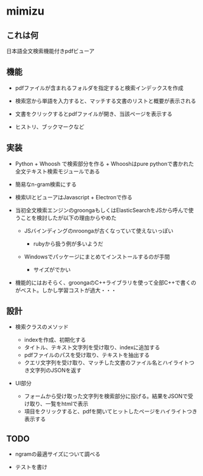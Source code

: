 # mimizu

## これは何

日本語全文検索機能付きpdfビューア


## 機能

- pdfファイルが含まれるフォルダを指定すると検索インデックスを作成

- 検索窓から単語を入力すると、マッチする文書のリストと概要が表示される

- 文書をクリックするとpdfファイルが開き、当該ページを表示する

- ヒストリ、ブックマークなど

## 実装

- Python + Whoosh で検索部分を作る + Whooshはpure pythonで書かれた全文テキスト検索モジュールである

- 簡易なn-gram検索にする

- 検索UIとビューアはJavascript + Electronで作る

- 当初全文検索エンジンのgroongaもしくはElasticSearchをJSから呼んで使うことを検討したが以下の理由からやめた

    - JSバインディングのnroongaが古くなっていて使えないっぽい
        + rubyから扱う例が多いようだ

    - Windowsでパッケージにまとめてインストールするのが手間
        + サイズがでかい

- 機能的にはおそらく、groongaのC++ライブラリを使って全部C++で書くのがベスト。しかし学習コストが過大・・・

## 設計

- 検索クラスのメソッド
    + indexを作成、初期化する
    + タイトル、テキスト文字列を受け取り、indexに追加する
    + pdfファイルのパスを受け取り、テキストを抽出する
    + クエリ文字列を受け取り、マッチした文書のファイル名とハイライトつき文字列のJSONを返す

- UI部分
    + フォームから受け取った文字列を検索部分に投げる。結果をJSONで受け取り、一覧をhtmlで表示
    + 項目をクリックすると、pdfを開いてヒットしたページをハイライトつき表示する

## TODO

- ngramの最適サイズについて調べる

- テストを書け

